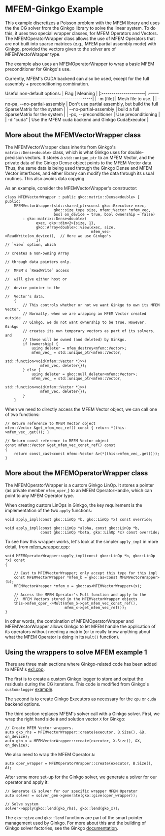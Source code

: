 # MFEM-Ginkgo Example

This example discretizes a Poisson problem with the MFEM library and uses the 
the CG solver from the Ginkgo library to solve the linear system.  To do 
this, it uses two special wrapper classes, for MFEM Operators and Vectors.  The 
MFEMOperatorWrapper class allows the use of MFEM Operators that are not built into
sparse matrices (e.g., MFEM partial assembly mode) with Ginkgo, provided the vectors
given to the solver are of MFEMVectorWrapper type.

The example also uses an MFEMOperatorWrapper to wrap a basic MFEM preconditioner for 
Ginkgo's use.

Currently, MFEM's CUDA backend can also be used, except for the full assembly + preconditioning
combination.

Useful non-default options:
|   Flag                | Meaning                                           |
|:----------------------| :-------------------------------------------------|
|  -m [file]            | Mesh file to use.                                 |
| -no-pa,  --no-partial-assembly | Don't use partial assembly, but build the full SparseMatrix for the system  |
| --no-partial-assembly | build a full SparseMatrix for the system          |
| -pc, --preconditioner | Use preconditioning                               |
| -d "cuda"             | Use the MFEM cuda backend and Ginkgo CudaExecutor.|


## More about the MFEMVectorWrapper class

The MFEMVectorWrapper class inherits from Ginkgo's `matrix::Dense<double>` class,
which is what Ginkgo uses for double-precision vectors.  It stores a 
`std::unique_ptr` to an MFEM Vector, and the private data of the Ginkgo Dense
object points to the MFEM Vector data.  Thus, the same data is being used 
through the Ginkgo Dense and MFEM Vector interfaces, and either library
can modify the data through its usual routines.  This also avoids data copying.

As an example, consider the MFEMVectorWrapper's constructor:

```
class MFEMVectorWrapper : public gko::matrix::Dense<double> {
public:
    MFEMVectorWrapper(std::shared_ptr<const gko::Executor> exec,
                      gko::size_type size, mfem::Vector *mfem_vec,
                      bool on_device = true, bool ownership = false)
        : gko::matrix::Dense<double>(
              exec, gko::dim<2>{size, 1},
              gko::Array<double>::view(exec, size,
                                       mfem_vec->ReadWrite(on_device)),  // Here we use Ginkgo's 
              1)                                                         // `view` option, which 
                                                                         // creates a non-owning Array
                                                                         // through data pointers only.
                                                                         //  MFEM's `ReadWrite` access 
                                                                         //  will give either host or 
                                                                         //  device pointer to the 
                                                                         //  Vector's data.
    {
        // This controls whether or not we want Ginkgo to own its MFEM Vector.
        // Normally, when we are wrapping an MFEM Vector created outside 
        // Ginkgo, we do not want ownership to be true. However, Ginkgo
        // creates its own temporary vectors as part of its solvers, and 
        // these will be owned (and deleted) by Ginkgo. 
        if (ownership) {
            using deleter = mfem_destroy<mfem::Vector>;
            mfem_vec_ = std::unique_ptr<mfem::Vector,
                                        std::function<void(mfem::Vector *)>>(
                mfem_vec, deleter{});
        } else {
            using deleter = gko::null_deleter<mfem::Vector>;
            mfem_vec_ = std::unique_ptr<mfem::Vector,
                                        std::function<void(mfem::Vector *)>>(
                mfem_vec, deleter{});
        }
    }
```

When we need to directly access the MFEM Vector object, we can call one of two 
functions:

```
// Return reference to MFEM Vector object
mfem::Vector &get_mfem_vec_ref() const { return *(this->mfem_vec_.get()); }

// Return const reference to MFEM Vector object
const mfem::Vector &get_mfem_vec_const_ref() const
{
    return const_cast<const mfem::Vector &>(*(this->mfem_vec_.get()));
}
```

## More about the MFEMOperatorWrapper class

The MFEMOperatorWrapper is a custom Ginkgo LinOp.  It stores a pointer (as private
member `mfem_oper_`) to an MFEM OperatorHandle, which can point to any MFEM Operator type.  

When creating custom LinOps in Ginkgo, the key requirement is the implementation
of the two `apply` functions:

```
void apply_impl(const gko::LinOp *b, gko::LinOp *x) const override;

void apply_impl(const gko::LinOp *alpha, const gko::LinOp *b,
                const gko::LinOp *beta, gko::LinOp *x) const override;
```

To see how this wrapper works, let's look at the simpler `apply_impl` in more detail,
from [mfem_wrapper.cpp](./mfem_wrapper.cpp):

```
void MFEMOperatorWrapper::apply_impl(const gko::LinOp *b, gko::LinOp *x) const
{

    // Cast to MFEMVectorWrapper; only accept this type for this impl
    const MFEMVectorWrapper *mfem_b = gko::as<const MFEMVectorWrapper>(b);
    MFEMVectorWrapper *mfem_x = gko::as<MFEMVectorWrapper>(x);

    // Access the MFEM Operator's Mult function and apply to the 
    //  MFEM Vectors stored in the MFEMVectorWrapper objects 
    this->mfem_oper_->Mult(mfem_b->get_mfem_vec_const_ref(),
                           mfem_x->get_mfem_vec_ref());
}
```

In other words, the combination of MFEMOperatorWrapper and MFEMVectorWrapper allows 
Ginkgo to let MFEM handle the application of its operators without needing a matrix
(or to really know anything about what the MFEM Operator is doing in its `Mult()` function).

## Using the wrappers to solve MFEM example 1

There are three main sections where Ginkgo-related code has been added to MFEM's [ex1.cpp](https://github.com/mfem/mfem/blob/master/examples/ex1.cpp).

The first is to create a custom Ginkgo logger to store and output the residuals during
the CG iterations.  This code is modified from Ginkgo's `custom-logger` [example](https://github.com/ginkgo-project/ginkgo/tree/develop/examples/custom-logger).

The second is to create Ginkgo Executors as necessary for the `cpu` or `cuda` backend options.

The third section replaces MFEM's solver call with a Ginkgo solver. First, we wrap the 
right hand side `B` and solution vector `X` for Ginkgo:

```
// Create MFEM Vector wrappers.
auto gko_rhs = MFEMVectorWrapper::create(executor, B.Size(), &B, on_device);
auto gko_x = MFEMVectorWrapper::create(executor, X.Size(), &X, on_device);
```

We also need to wrap the MFEM Operator `A`:

```
auto oper_wrapper = MFEMOperatorWrapper::create(executor, B.Size(), A);
```

After some more set-up for the Ginkgo solver, we generate a solver for our 
operator and apply it:

```
// Generate CG solver for our specific wrapper MFEM Operator
auto solver = solver_gen->generate(gko::give(oper_wrapper));
    
// Solve system
solver->apply(gko::lend(gko_rhs), gko::lend(gko_x));
```

The `gko::give` and `gko::lend` functions are part of the smart pointer
management used by Ginkgo.  For more about this and the building of 
Ginkgo solver factories, see the Ginkgo [documentation](https://ginkgo-project.github.io/ginkgo/doc/develop/). 
